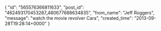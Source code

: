  {
   "id": "565576366811633",
   "post_id": "462493170453287_480677688634835",
   "from_name": "Jeff Roggers",
   "message": "watch the movie revolver Cara",
   "created_time": "2013-09-28T19:28:14+0000"
 }
